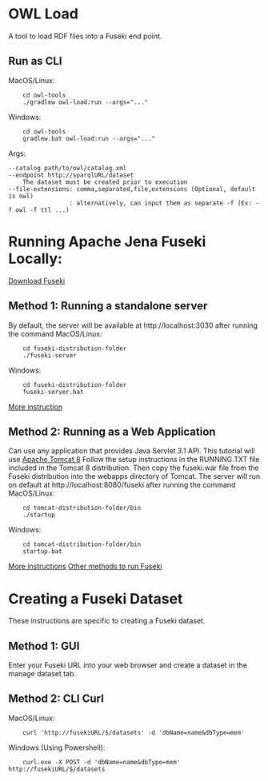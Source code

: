 # OWL Load

A tool to load RDF files into a Fuseki end point. 

## Run as CLI

MacOS/Linux:
```
    cd owl-tools
    ./gradlew owl-load:run --args="..."
```
Windows:
```
    cd owl-tools
    gradlew.bat owl-load:run --args="..."
```
Args:
```
--catalog path/to/owl/catalog.xml
--endpoint http://sparqlURL/dataset
    The dataset must be created prior to execution
--file-extensions: comma,separated,file,extensions (Optional, default is owl)
                 : alternatively, can input them as separate -f (Ex: -f owl -f ttl ...)                 
```

# Running Apache Jena Fuseki Locally:
[Download Fuseki](https://jena.apache.org/download/index.cgi)

## Method 1: Running a standalone server 
By default, the server will be available at http://localhost:3030 after running the command
MacOS/Linux: 
```
    cd fuseki-distribution-folder
    ./fuseki-server
```
Windows:
```
    cd fuseki-distribution-folder
    fuseki-server.bat
```    
[More instruction](https://jena.apache.org/documentation/fuseki2/fuseki-run.html#fuseki-standalone-server)
## Method 2: Running as a Web Application
Can use any application that provides Java Servlet 3.1 API. This tutorial will use [Apache Tomcat 8](https://tomcat.apache.org/download-80.cgi)
Follow the setup instructions in the RUNNING.TXT file included in the Tomcat 8 distribution. Then
copy the fuseki.war file from the Fuseki distribution into the webapps directory of Tomcat. The server
will run on default at http://localhost:8080/fuseki after running the command 
MacOS/Linux:
```
    cd tomcat-distribution-folder/bin
    ./startup    
```
Windows:
```
    cd tomcat-distribution-folder/bin
    startup.bat   
```
[More instructions](https://jena.apache.org/documentation/fuseki2/fuseki-quick-start.html)
[Other methods to run Fuseki](https://jena.apache.org/documentation/fuseki2/fuseki-run.html)

# Creating a Fuseki Dataset
These instructions are specific to creating a Fuseki dataset. 

## Method 1: GUI
Enter your Fuseki URL into your web browser and create a dataset in the manage dataset tab.

## Method 2: CLI Curl 
MacOS/Linux:
```
    curl 'http://fusekiURL/$/datasets' -d 'dbName=name&dbType=mem'
```
Windows (Using Powershell):
```
    curl.exe -X POST -d 'dbName=name&dbType=mem' http://fusekiURL/$/datasets
```
